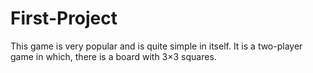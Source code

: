 # First-Project
This game is very popular and is quite simple in itself. It is a two-player game in which, there is a board with 3×3 squares.
